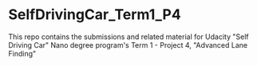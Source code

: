 # SelfDrivingCar_Term1_P4
This repo contains the submissions and related material for Udacity "Self Driving Car" Nano degree program's Term 1 - Project 4, "Advanced Lane Finding"
